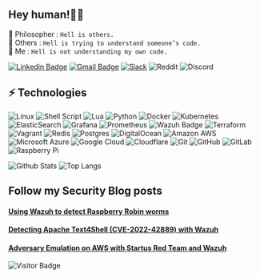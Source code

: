 ## Hey human!✌🏽

🧔 Philosopher : `Hell is others.` <br/>
🤷 Others : `Hell is trying to understand someone’s code.` <br/>
🙇 Me : `Hell is not understanding my own code.` <br/>

[![Linkedin Badge](https://img.shields.io/badge/-LinkedIn-blue?style=flat-square&logo=Linkedin&logoColor=white&link=https://www.linkedin.com/in/pacome-kemkeu/)](https://www.linkedin.com/in/pacome-kemkeu/)
[![Gmail Badge](https://img.shields.io/badge/-Gmail-c14438?style=flat-square&logo=Gmail&logoColor=white&link=mailto:kemkeut@gmail.com)](mailto:kemkeut@gmail.com)
[![Slack](https://img.shields.io/badge/Slack-4A154B?style=flat-square&logo=slack&logoColor=white&link=https://www.linkedin.com/in/pacome-kemkeu/)](https://www.wazuh.slack.com)
![Reddit](https://img.shields.io/badge/Reddit-FF4500?style=flat-square&logo=reddit&logoColor=white)
![Discord](https://img.shields.io/badge/Discord-%235865F2.svg?style=flat-square&logo=discord&logoColor=white)


## ⚡ Technologies

![Linux](https://img.shields.io/badge/Linux-FCC624?style=flat-square&logo=linux&logoColor=black)
![Shell Script](https://img.shields.io/badge/shell_script-%23121011.svg?style=flat-square&logo=gnu-bash&logoColor=white)
![Lua](https://img.shields.io/badge/lua-%232C2D72.svg?style=flat-square&logo=lua&logoColor=white)
![Python](https://img.shields.io/badge/python-3670A0?style=flat-square&logo=python&logoColor=ffdd54)
![Docker](https://img.shields.io/badge/docker-%230db7ed.svg?style=flat-square&logo=docker&logoColor=white)
![Kubernetes](https://img.shields.io/badge/kubernetes-%23326ce5.svg?style=flat-square&logo=kubernetes&logoColor=white)
![ElasticSearch](https://img.shields.io/badge/-ElasticSearch-005571?style=flat-square&logo=elasticsearch)
![Grafana](https://img.shields.io/badge/grafana-%23F46800.svg?style=flat-square&logo=grafana&logoColor=white)
![Prometheus](https://img.shields.io/badge/Prometheus-E6522C?style=flat-square&logo=Prometheus&logoColor=white)
![Wazuh Badge](https://img.shields.io/badge/-Wazuh-blue?style=flat-square&logo=Wazuh&logoColor=white)
![Terraform](https://img.shields.io/badge/terraform-%235835CC.svg?style=flat-square&logo=terraform&logoColor=white)
![Vagrant](https://img.shields.io/badge/vagrant-%231563FF.svg?style=flat-square&logo=vagrant&logoColor=white)
![Redis](https://img.shields.io/badge/redis-%23DD0031.svg?style=flat-square&logo=redis&logoColor=white)
![Postgres](https://img.shields.io/badge/postgres-%23316192.svg?style=flat-square&logo=postgresql&logoColor=white)
![DigitalOcean](https://img.shields.io/badge/-Digital%20Ocean-darkblue?style=flat-square&logo=digitalocean)
![Amazon AWS](https://img.shields.io/badge/Amazon%20AWS-232F3E?style=flat-square&logo=amazon-aws)
![Microsoft Azure](https://img.shields.io/badge/Microsoft%20Azure-232F7E?style=flat-square&logo=microsoft-azure)
![Google Cloud](https://img.shields.io/badge/Google%20Cloud-black?style=flat-square&logo=google-cloud)
![Cloudflare](https://img.shields.io/badge/Cloudflare-F38020?style=flat-square&logo=Cloudflare&logoColor=white)
![Git](https://img.shields.io/badge/-Git-black?style=flat-square&logo=git)
![GitHub](https://img.shields.io/badge/-GitHub-181717?style=flat-square&logo=github)
![GitLab](https://img.shields.io/badge/-GitLab-black?style=flat-square&logo=gitlab)
![Raspberry Pi](https://img.shields.io/badge/-Raspberry%20Pi-C51A4A?style=flat-square&logo=Raspberry-Pi)


![Github Stats](https://github-readme-stats.vercel.app/api?username=TheMuntu&count_private=true&show_icons=true&include_all_commits=true)
![Top Langs](https://github-readme-stats.vercel.app/api/top-langs/?username=TheMuntu&hide=TeX&layout=compact)

## Follow my Security Blog posts

#### [Using Wazuh to detect Raspberry Robin worms](https://wazuh.com/blog/using-wazuh-to-detect-raspberry-robin-worms/)
#### [Detecting Apache Text4Shell (CVE-2022-42889) with Wazuh](https://wazuh.com/blog/detecting-apache-text4shell-cve-2022-42889-with-wazuh/)
#### [Adversary Emulation on AWS with Startus Red Team and Wazuh]()

![Visitor Badge](https://visitor-badge.laobi.icu/badge?page_id=TheMuntu)
<!---
TheMuntu/TheMuntu is a ✨ special ✨ repository because its `README.md` (this file) appears on your GitHub profile.
You can click the Preview link to take a look at your changes.
--->
